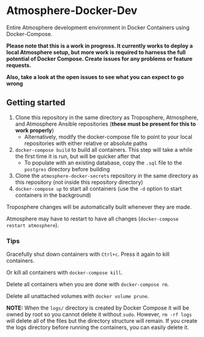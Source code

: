# Atmosphere-Docker-Dev
Entire Atmosphere development environment in Docker Containers using Docker-Compose.

**Please note that this is a work in progress. It currently works to deploy a local Atmosphere setup, but more work is required to harness the full potential of Docker Compose. Create issues for any problems or feature requests.**

**Also, take a look at the open issues to see what you can expect to go wrong**


## Getting started
1. Clone this repository in the same directory as Troposphere, Atmosphere, and Atmosphere Ansible repositories (**these must be present for this to work properly**)
    - Alternatively, modify the docker-compose file to point to your local repositories with either relative or absolute paths
2. `docker-compose build` to build all containers. This step will take a while the first time it is run, but will be quicker after that
    - To populate with an existing database, copy the `.sql` file to the `postgres` directory before building
3. Clone the `atmosphere-docker-secrets` repository in the same directory as this repository (not inside this repository directory)
4. `docker-compose up` to start all containers (use the `-d` option to start containers in the background)


Troposphere changes will be automatically built whenever they are made.

Atmosphere may have to restart to have all changes (`docker-compose restart atmosphere`).


### Tips
Gracefully shut down containers with `Ctrl+c`. Press it again to kill containers.

Or kill all containers with `docker-compose kill`.

Delete all containers when you are done with `docker-compose rm`.

Delete all unattached volumes with `docker volume prune`.

**NOTE:** When the `logs/` directory is created by Docker Compose it will be owned by root so you cannot delete it without `sudo`. However, `rm -rf logs` will delete all of the files but the directory structure will remain. If you create the logs directory before running the containers, you can easily delete it.
